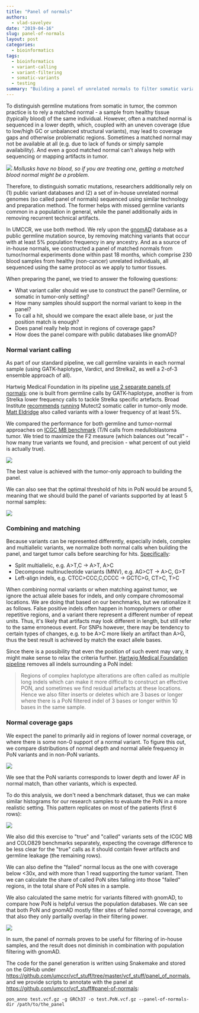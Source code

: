 ```yaml
---
title: "Panel of normals"
authors: 
  - vlad-savelyev
date: "2019-04-16"
slug: panel-of-normals
layout: post
categories:
  - bioinformatics
tags:
  - bioinformatics
  - variant-calling
  - variant-filtering
  - somatic-variants
  - testing
summary: "Building a panel of unrelated normals to filter somatic variant calls from artefacts and germline leakage."
---
```


To distinguish germline mutations from somatic in tumor, the common practice is to rely a matched normal - a sample from healthy tissue (typically blood) of the same individual. However, often a matched normal is sequenced in a lower depth, which, coupled with an uneven coverage (due to low/high GC or unbalanced structural variants), may lead to coverage gaps and otherwise problematic regions. Sometimes a matched normal may not be available at all (e.g. due to lack of funds or simply sample availability). And even a good matched normal can't always help with sequencing or mapping artifacts in tumor.

![](/img/2019/04/panel_of_normals/mollusk.png)
_Mollusks have no blood, so if you are treating one, getting a matched blood normal might be a problem._

Therefore, to distinguish somatic mutations, researchers additionally rely on (1) public variant databases and (2) a set of in-house unrelated normal genomes (so called panel of normals) sequenced using similar technology and preparation method. The former helps with missed germline variants common in a population in general, while the panel additionally aids in removing recurrent technical artifacts.

In UMCCR, we use both method. We rely upon the [gnomAD](https://gnomad.broadinstitute.org) database as a public germline mutation source, by removing matching variants that occur with at least 5% population frequency in any ancestry. And as a source of in-house normals, we constructed a panel of matched normals from tumor/normal experiments done within past 18 months, which comprise 230 blood samples from healthy (non-cancer) unrelated individuals, all sequenced using the same protocol as we apply to tumor tissues.

When preparing the panel, we tried to answer the following questions:

* What variant caller should we use to construct the panel? Germline, or somatic in tumor-only setting?
* How many samples should support the normal variant to keep in the panel?
* To call a hit, should we compare the exact allele base, or just the position match is enough?
* Does panel really help most in regions of coverage gaps?
* How does the panel compare with public databases like gnomAD?

### Normal variant calling
As part of our standard pipeline, we call germline varaints in each normal sample (using GATK-haplotype, Vardict, and Strelka2, as well a 2-of-3 ensemble approach of all).

Hartwig Medical Foundation in its pipeline [use 2 separate panels of normals](https://www.biorxiv.org/content/biorxiv/early/2018/09/20/415133.full.pdf): one is built from germline calls by GATK-haplotype, another is from Strelka lower frequency calls to tackle Strelka specific artefacts. Broad Institute [recommends](https://gatkforums.broadinstitute.org/gatk/discussion/11053/panel-of-normals-pon) [running](https://software.broadinstitute.org/gatk/documentation/tooldocs/4.beta.1/org_broadinstitute_hellbender_tools_walkers_mutect_CreateSomaticPanelOfNormals.php) Mutect2 somatic caller in tumor-only mode. [Matt Eldridge](/https://bioinformatics-core-shared-training.github.io/cruk-summer-school-2017/Day3/somatic_snv_filtering.html#25/) also called variants with a lower frequency of at least 5%.

We compared the performance for both germline and tumor-normal approaches on [ICGC MB benchmark](https://www.nature.com/articles/ncomms10001) (T/N calls from medulloblastoma tumor. We tried to maximize the F2 measure (which balances out "recall" - how many true variants we found, and precision - what percent of out yield is actually true).

![](/img/2019/04/panel_of_normals/FD8F575E-9580-4032-BB42-625910692035%202.png)

The best value is achieved with the tumor-only approach to building the panel.

We can also see that the optimal threshold of hits in PoN would be around 5, meaning that we should build the panel of variants supported by at least 5 normal samples:

![](/img/2019/04/panel_of_normals/000025.png)

### Combining and matching
Because variants can be represented differently, especially indels, complex and multiallelic variants, we normalize both normal calls when building the panel, and target tumor calls before searching for hits. [Specifically](https://github.com/umccr/vcf_stuff#vcf-normalisation):

* Split multiallelic, e.g. A>T,C -> A>T, A>C
* Decompose multinucleotide variants (MNV), e.g. AG>CT -> A>C, G>T
* Left-align indels, e.g. CTCC>CCC,C,CCCC -> GCTC>G, CT>C, T>C

When combining normal variants or when matching against tumor, we ignore the actual allele bases for indels, and only compare chromosomal locations. We are doing that based on our benchmarks, but we rationalize it as follows. False positive indels often happen in homopolymers or other repetitive regions, and a variant there represent a different number of repeat units. Thus, it's likely that artifacts may look different in length, but still refer to the same erroneous event. For SNPs however, there may be tendency to certain types of changes, e.g. to be A>C more likely an artifact than A>G, thus the best result is achieved by match the exact allele bases.

Since there is a possibility that even the position of such event may vary, it might make sense to relax the criteria further. [Hartwig Medical Foundation pipeline](https://www.biorxiv.org/content/biorxiv/early/2018/09/20/415133.full.pdf) removes all indels surrounding a PoN indel:

> Regions of complex haplotype alterations are often called as multiple long indels which can make it more difficult to construct an effective PON, and sometimes we find residual artefacts at these locations. Hence we also filter inserts or deletes which are 3 bases or longer where there is a PoN filtered indel of 3 bases or longer within 10 bases in the same sample.

### Normal coverage gaps
We expect the panel to primarily aid in regions of lower normal coverage, or where there is some non-0 support of a normal variant. To figure this out, we compare distributions of normal depth and normal allele frequency in PoN variants and in non-PoN variants.

![](/img/2019/04/panel_of_normals/00002c.png)

We see that the PoN variants corresponds to lower depth and lower AF in normal match, than other variants, which is expected.

To do this analysis, we don't need a benchmark dataset, thus we can make similar histograms for our research samples to evaluate the PoN in a more realistic setting.  This pattern replicates on most of the patients (first 6 rows):

![](/img/2019/04/panel_of_normals/00000d%202.png)

We also did this exercise to "true" and "called" variants sets of the ICGC MB and COLO829 benchmarks separately, expecting the coverage difference to be less clear for the "true" calls as it should contain fewer artifacts and germline leakage (the remaining rows).

We can also define the "failed" normal locus as the one with coverage below <30x, and with more than 1 read supporting the tumor variant. Then we can calculate the share of called PoN sites falling into those "failed" regions, in the total share of PoN sites in a sample.

We also calculated the same metric for variants filtered with gnomAD, to compare how PoN is helpful versus the population databases. We can see that both PoN and gnomAD mostly filter sites of failed normal coverage, and that also they only partially overlap in their filtering power.

![](/img/2019/04/panel_of_normals/10ECB3DF-D4C7-4AF1-82CF-A921B060EB2C%202.png)

In sum, the panel of normals proves to be useful for filtering of in-house samples, and the result does not diminish in combination with population filtering with gnomAD.

The code for the panel generation is written using Snakemake and stored on the GitHub under https://github.com/umccr/vcf_stuff/tree/master/vcf_stuff/panel_of_normals, and we provide scripts to annotate with the panel at https://github.com/umccr/vcf_stuff#panel-of-normals:

```
pon_anno test.vcf.gz -g GRCh37 -o test.PoN.vcf.gz --panel-of-normals-dir /path/to/the_panel
```
